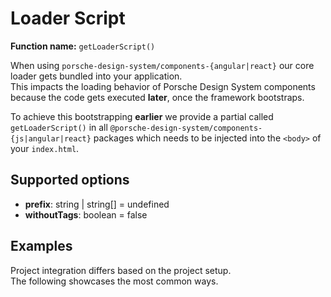# Loader Script
**Function name:** `getLoaderScript()`

When using `porsche-design-system/components-{angular|react}` our core loader gets bundled into your application.  
This impacts the loading behavior of Porsche Design System components because the code gets executed **later**, once the framework bootstraps.

To achieve this bootstrapping **earlier** we provide a partial called `getLoaderScript()` in all `@porsche-design-system/components-{js|angular|react}` packages which needs to be injected into the `<body>` of your `index.html`.

<TableOfContents></TableOfContents>

## Supported options
- **prefix**: string | string[] = undefined
- **withoutTags**: boolean = false

## Examples

Project integration differs based on the project setup.  
The following showcases the most common ways.

<PartialDocs name="getLoaderScript" :params="params"></PartialDocs>

<script lang="ts">
import Vue from 'vue';
import Component from 'vue-class-component';

@Component
export default class Code extends Vue {
  public params = [
    { 
      value: ""
    },
    { 
      value: "{ prefix: 'my-prefix' }",
      comment: 'With custom prefix'
    },
    { 
      value: "{ prefix: ['my-prefix', 'another-prefix'] }",
      comment: 'With multiple custom prefixes'
    },
    {
      value: "{ withoutTags: true }"
    }
  ];
}
</script>